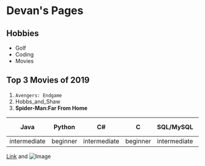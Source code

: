 
# **Devan's Pages**
## Hobbies
- Golf
- Coding
- Movies

## Top 3 Movies of 2019
1. `Avengers: Endgame`
2. Hobbs_and_Shaw
3. **Spider-Man:Far From Home**

Java         | Python        | C#            | C             | SQL/MySQL     | Assembly      | Powershell Scripting
------------ | ------------- | ------------- | ------------- | ------------- | ------------- | -------------
intermediate | beginner | intermediate  | beginner | intermediate | beginner | intermediate |


[Link](https://www.google.com/url?sa=i&source=images&cd=&ved=2ahUKEwiZp9awveLkAhV2FjQIHeB_AWsQjRx6BAgBEAQ&url=https%3A%2F%2Fwww.fandangonow.com%2Fdetails%2Fmovie%2Favengers-endgame-2019%2FMMVAF76018A477C2826A4EC8747C40B7BE27&psig=AOvVaw2SpLDBq3eZICbPkbJ34XgF&ust=1569174683838532) and ![Image](https://img01.mgo-images.com/image/thumbnail/v2/content/MMVAF76018A477C2826A4EC8747C40B7BE27.jpeg)
```

